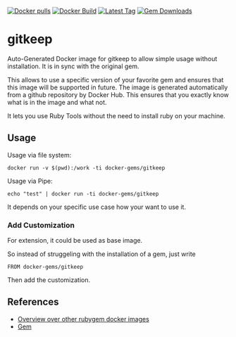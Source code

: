 [![Docker pulls](https://img.shields.io/docker/pulls/rubygem/gitkeep.svg)](https://hub.docker.com/r/rubygem/gitkeep/)
[![Docker Build](https://img.shields.io/docker/automated/rubygem/gitkeep.svg)](https://hub.docker.com/r/rubygem/gitkeep/)
[![Latest Tag](https://img.shields.io/github/tag/docker-rubygem/gitkeep.svg)](https://hub.docker.com/r/rubygem/gitkeep/)
[![Gem Downloads](https://img.shields.io/gem/dt/gitkeep.svg)](https://rubygems.org/gems/gitkeep/)
# gitkeep

Auto-Generated Docker image for gitkeep to allow simple usage without installation.
It is in sync with the original gem.

This allows to use a specific version of your favorite gem and ensures that this image will be supported in future.
The image is generated automatically from a github repository by Docker Hub.
This ensures that you exactly know what is in the image and what not.

It lets you use Ruby Tools without the need to install ruby on your machine.

## Usage

Usage via file system:

`docker run -v $(pwd):/work -ti docker-gems/gitkeep`

Usage via Pipe:

`echo "test" | docker run -ti docker-gems/gitkeep`

It depends on your specific use case how your want to use it.

### Add Customization

For extension, it could be used as base image.

So instead of struggeling with the installation of a gem, just write

`FROM docker-gems/gitkeep`

Then add the customization.

## References

 - [Overview over other rubygem docker images](https://github.com/thinkbot/docker-rubygem)
 - [Gem](https://rubygems.org/gems/gitkeep/)
